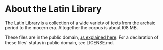 About the Latin Library
=======================

The Latin Library is a collection of a wide variety of texts from the archaic period to the modern era. Altogether the corpus is about 108 MB.

These files are in the public domain, [as explained here](http://thelatinlibrary.com/about.html). For a declaration of these files' status in public domain, see LICENSE.md.
